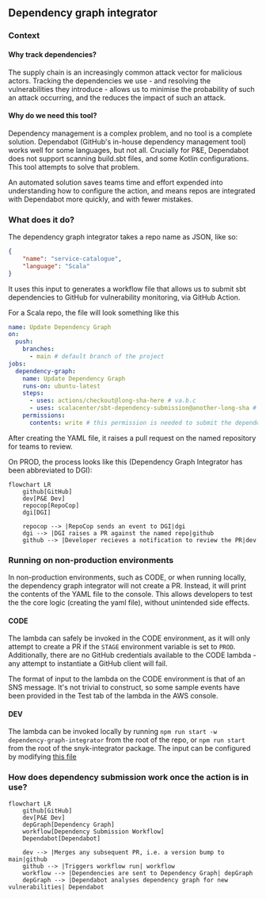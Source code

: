 ## Dependency graph integrator

### Context

#### Why track dependencies?

The supply chain is an increasingly common attack vector for malicious actors. Tracking the dependencies we use - and resolving the vulnerabilities they introduce - allows us to minimise the probability of such an attack occurring, and the reduces the impact of such an attack.

#### Why do we need this tool?

Dependency management is a complex problem, and no tool is a complete solution. Dependabot (GitHub's in-house dependency management tool) works well for some languages, but not all. Crucially for P&E, Dependabot does not support scanning build.sbt files, and some Kotlin configurations. This tool attempts to solve that problem.

An automated solution saves teams time and effort expended into understanding how to configure the action, and means repos are integrated with Dependabot more quickly, and with fewer mistakes.

### What does it do?

The dependency graph integrator takes a repo name as JSON, like so:

```json
{
	"name": "service-catalogue",
	"language": "Scala"
}
```

It uses this input to generates a workflow file that allows us to submit sbt dependencies to GitHub for vulnerability monitoring, via GitHub Action.

For a Scala repo, the file will look something like this

```yaml
name: Update Dependency Graph
on:
  push:
    branches:
      - main # default branch of the project
jobs:
  dependency-graph:
    name: Update Dependency Graph
    runs-on: ubuntu-latest
    steps:
      - uses: actions/checkout@long-sha-here # va.b.c
      - uses: scalacenter/sbt-dependency-submission@another-long-sha # vx.y.z
    permissions:
      contents: write # this permission is needed to submit the dependency graph
```

After creating the YAML file, it raises a pull request on the named repository for teams to review.

On PROD, the process looks like this (Dependency Graph Integrator has been abbreviated to DGI):

```mermaid
flowchart LR
    github[GitHub]
    dev[P&E Dev]
    repocop[RepoCop]
	dgi[DGI]

    repocop --> |RepoCop sends an event to DGI|dgi
    dgi --> |DGI raises a PR against the named repo|github
    github --> |Developer recieves a notification to review the PR|dev
```

### Running on non-production environments

In non-production environments, such as CODE, or when running locally, the dependency graph integrator will not create a PR. Instead, it will print the contents of the YAML file to the console. This allows developers to test the the core logic (creating the yaml file), without unintended side effects.

#### CODE

The lambda can safely be invoked in the CODE environment, as it will only attempt to create a PR if the `STAGE` environment variable is set to `PROD`. Additionally, there are no GitHub credentials available to the CODE lambda - any attempt to instantiate a GitHub client will fail.

The format of input to the lambda on the CODE environment is that of an SNS message. It's not trivial to construct, so some sample events have been provided in the Test tab of the lambda in the AWS console.

#### DEV

The lambda can be invoked locally by running `npm run start -w dependency-graph-integrator` from the root of the repo, or `npm run start` from the root of the snyk-integrator package. The input can be configured by modifying [this file](./src/run-locally.ts)

### How does dependency submission work once the action is in use?

```mermaid
flowchart LR
	github[GitHub]
	dev[P&E Dev]
	depGraph[Dependency Graph]
	workflow[Dependency Submission Workflow]
	Dependabot[Dependabot]

	dev --> |Merges any subsequent PR, i.e. a version bump to main|github
	github --> |Triggers workflow run| workflow
	workflow --> |Dependencies are sent to Dependency Graph| depGraph
	depGraph --> |Dependabot analyses dependency graph for new vulnerabilities| Dependabot
```
